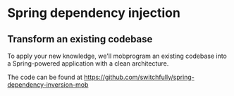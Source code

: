 # Spring dependency injection
## Transform an existing codebase

To apply your new knowledge, we'll mobprogram an existing codebase into a Spring-powered application with a clean architecture.


The code can be found at https://github.com/switchfully/spring-dependency-inversion-mob
